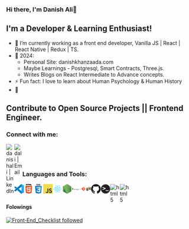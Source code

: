### Hi there, I'm Danish Ali👋

## I'm a Developer & Learning Enthusiast!

- 🔭 I’m currently working as a front end developer, Vanilla JS | React | React Native | Redux | TS.
- 🥅 2024: 
   - Personal Site: danishkhanzaada.com
   - Maybe Learnings - Postgresql, Smart Contracts, Three.js.
   - Writes Blogs on React Intermediate to Advance concepts.
- ⚡ Fun fact: I love to learn about Human Psychology & Human History
- :boy: 
## Contribute to Open Source Projects || Frontend Engineer. 

### Connect with me:
[<img align="left" alt="danishali | LinkedIn" width="22px" src="https://cdn.jsdelivr.net/npm/simple-icons@v3/icons/linkedin.svg" />](https://www.linkedin.com/in/danish-ali-423806184/)
[<img align="left" alt="dali | Email" width="22px" src="https://cdn.jsdelivr.net/npm/simple-icons@v3/icons/gmail.svg" />](dali@danishkhanzaada.com)
<br />

<br />

### Languages and Tools:

[<img align="left" alt="Visual Studio Code" width="26px" src="https://raw.githubusercontent.com/github/explore/80688e429a7d4ef2fca1e82350fe8e3517d3494d/topics/visual-studio-code/visual-studio-code.png" />]()[<img align="left" alt="html5" width="26px" src="https://raw.githubusercontent.com/github/explore/80688e429a7d4ef2fca1e82350fe8e3517d3494d/topics/html/html.png" />]()
[<img align="left" alt="CSS3" width="26px" src="https://raw.githubusercontent.com/github/explore/80688e429a7d4ef2fca1e82350fe8e3517d3494d/topics/css/css.png" />]()[<img align="left" alt="javascript" width="26px" src="https://raw.githubusercontent.com/github/explore/80688e429a7d4ef2fca1e82350fe8e3517d3494d/topics/javascript/javascript.png" />]()
[<img align="left" alt="react" width="26px" src="https://raw.githubusercontent.com/github/explore/80688e429a7d4ef2fca1e82350fe8e3517d3494d/topics/react/react.png" />]()[<img align="left" alt="node.js" width="26px" src="https://raw.githubusercontent.com/github/explore/80688e429a7d4ef2fca1e82350fe8e3517d3494d/topics/nodejs/nodejs.png" />]()[<img align="left" alt="mongodb" width="26px" src="https://raw.githubusercontent.com/github/explore/80688e429a7d4ef2fca1e82350fe8e3517d3494d/topics/mongodb/mongodb.png" />]()[<img align="left" alt="git" width="26px" src="https://raw.githubusercontent.com/github/explore/80688e429a7d4ef2fca1e82350fe8e3517d3494d/topics/git/git.png" />]()[<img align="left" alt="github" width="26px" src="https://raw.githubusercontent.com/github/explore/78df643247d429f6cc873026c0622819ad797942/topics/github/github.png" />]()[<img align="left" alt="html5" width="26px" src="https://raw.githubusercontent.com/github/explore/80688e429a7d4ef2fca1e82350fe8e3517d3494d/topics/terminal/terminal.png" />]()[<img align="left" alt="html5" width="26px" src="https://cdn.jsdelivr.net/npm/simple-icons@3.13.0/icons/typescript.svg" />]()[<img align="left" alt="html5" width="26px" src="https://cdn.jsdelivr.net/npm/simple-icons@3.13.0/icons/redux.svg" />]()

<br />
<br />

#### Folowings

[![Front‑End_Checklist followed](https://img.shields.io/badge/Front‑End_Checklist-followed-brightgreen.svg)](https://github.com/thedaviddias/Front-End-Checklist/)

<br />
<br />
